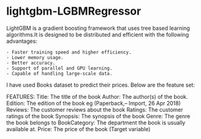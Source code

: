 # lightgbm-LGBMRegressor
LightGBM is a gradient boosting framework that uses tree based learning algorithms.It is designed to be distributed and efficient with the following advantages:

    - Faster training speed and higher efficiency.
    - Lower memory usage.
    - Better accuracy.
    - Support of parallel and GPU learning.
    - Capable of handling large-scale data.
    
 I have used Books dataset to predict their prices. Below are the feature set:
 
 FEATURES: Title: The title of the book 
 Author: The author(s) of the book. 
 Edition: The edition of the book eg (Paperback,– Import, 26 Apr 2018) 
 Reviews: The customer reviews about the book 
 Ratings: The customer ratings of the book 
 Synopsis: The synopsis of the book 
 Genre: The genre the book belongs to 
 BookCategory: The department the book is usually available at. 
 Price: The price of the book (Target variable)

